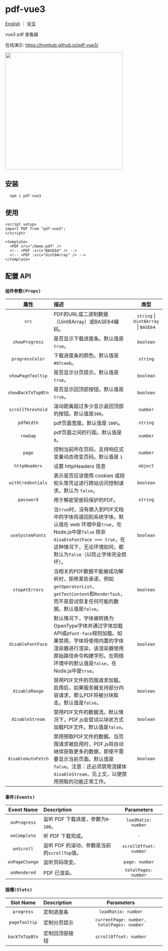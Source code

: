 # pdf-vue3

[English](./README.md) ｜ [中文](./README_ZH.md)

vue3 pdf 查看器

在线演示: <https://hymhub.github.io/pdf-vue3/>

<img src="./pdf-vue3-demo.gif" style="width: 375px;" />

## 安装

```bash
  npm i pdf-vue3
```

## 使用

```vue
<script setup>
import PDF from "pdf-vue3";
</script>

<template>
  <PDF src="/demo.pdf" />
  <!-- <PDF :src="BASE64" /> -->
  <!-- <PDF :src="Uint8Array" /> -->
</template>
```

## 配置 API

### `组件参数(Props)`

|      属性     | 描述 |                 类型                 |
| :----------------: | :---------- | :----------------------------------: |
|       `src`        | PDF的URL或二进制数据（Uint8Array）或BASE64编码。 | `string` \| `Uint8Array` \| `BASE64` |
|   `showProgress`   | 是否显示下载进度条。默认值是`true`。 |              `boolean`               |
|  `progressColor`   | 下载进度条的颜色。默认值是`#87ceeb`。 |               `string`               |
| `showPageTooltip`  | 是否显示分页提示。默认值是`true`。 |              `boolean`               |
| `showBackToTopBtn` | 是否显示回顶部按钮。默认值是`true`。 |              `boolean`               |
| `scrollThreshold`  | 滚动距离超过多少显示返回顶部的按钮。默认值是`300`。 |               `number`               |
|     `pdfWidth`     | pdf页面宽度。默认值是 `100%`。 |               `string`               |
|      `rowGap`      | pdf页面之间的行距。默认值是`8`。 |               `number`               |
|       `page`       | 控制当前所在页码，支持响应式变量动态改变页码。默认值是 `1` | `number` |
|   `httpHeaders`    | 设置 httpHeaders 信息 |               `object`               |
| `withCredentials`  | 表示是否应该使用 cookies 或授权头等凭证进行跨站访问控制请求。默认为 `false`。 |              `boolean`               |
|     `password`     | 用于解密受密码保护的PDF。 |               `string`               |
|  `useSystemFonts`  | 当`true`时，没有嵌入到PDF文档中的字体将退回到系统字体。默认值在 web 环境中是`true`，在Node.js中是`false` 除非 `disableFontFace === true`，在这种情况下，无论环境如何，都默认为`false`（以防止字体完全损坏）。 |              `boolean`               |
|   `stopAtErrors`   | 当相关的PDF数据不能被成功解析时，拒绝某些承诺，例如`getOperatorList`、`getTextContent`和`RenderTask`，而不是尝试恢复任何可能的数据。默认值是`false`。 |              `boolean`               |
| `disableFontFace`  | 默认情况下，字体被转换为OpenType字体并通过字体加载API或`@font-face`规则加载。如果禁用，字体将使用内置的字体渲染器进行渲染，该渲染器使用原始路径命令构建字形。在网络环境中的默认值是`false`，在Node.js中是`true`。 |              `boolean`               |
|   `disableRange`   | 禁用PDF文件的范围请求加载。启用后，如果服务器支持部分内容请求，那么PDF将被分块取走。默认值是`false`。 |              `boolean`               |
|  `disableStream`   | 禁用PDF文件的数据流。默认情况下，PDF.js会尝试以块状方式加载PDF文件。默认值是`false`。 |              `boolean`               |
| `disableAutoFetch` | 禁用预取PDF文件的数据。当范围请求被启用时，PDF.js将自动继续获取更多的数据，即使不需要显示当前页面。默认值是`false`。注意：还必须禁用流媒体`disableStream`，见上文，以使禁用预取的功能正常工作。 |              `boolean`               |

### `事件(Events)`

|     Event Name      | Description |                 Parameters                 |
| :----------------: | :---------- | :----------------------------------: |
|       `onProgress`        | 监听 PDF 下载进度，参数为`0-100`。 | `loadRatio: number` |
|       `onComplete`        | 听 PDF 下载完成。 | `-` |
|       `onScroll`        | 监听 PDF 的滚动，参数是当前的`scrollTop`值。 | `scrollOffset: number` |
|       `onPageChange`        | 监听页码改变。 | `page: number` |
|       `onRendered`    | PDF 已渲染。 | `totalPages: number` |

### `插槽(Slots)`

|     Slot Name      | Description |                 Parameters                 |
| :----------------: | :---------- | :----------------------------------: |
|       `progress`        | 定制进度条 | `loadRatio: number` |
|       `pageTooltip`        | 定制分页提示 | `currentPage: number, totalPages: number` |
|       `backToTopBtn`        | 定制回顶部按钮 | `scrollOffset: number` |
